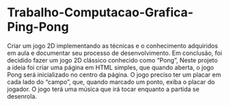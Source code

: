 # Trabalho-Computacao-Grafica-Ping-Pong

Criar um jogo 2D implementando as técnicas e o conhecimento adquiridos em aula e documentar seu processo de desenvolvimento.
Em conclusão, foi decidido fazer um jogo 2D clássico conhecido como “Pong”,
Neste projeto a ideia foi criar uma página em HTML simples, que quando aberta, o jogo Pong será inicializado no centro da página.
O jogo preciso ter um placar em cada lado do “campo”, que, quando marcado um ponto, exiba o placar do jogador. 
O jogo terá uma música que irá tocar enquanto a partida se desenrola.
